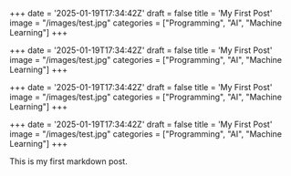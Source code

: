 +++
date = '2025-01-19T17:34:42Z'
draft = false
title = 'My First Post'
image = "/images/test.jpg"
categories = ["Programming", "AI", "Machine Learning"]
+++

+++
date = '2025-01-19T17:34:42Z'
draft = false
title = 'My First Post'
image = "/images/test.jpg"
categories = ["Programming", "AI", "Machine Learning"]
+++

+++
date = '2025-01-19T17:34:42Z'
draft = false
title = 'My First Post'
image = "/images/test.jpg"
categories = ["Programming", "AI", "Machine Learning"]
+++

+++
date = '2025-01-19T17:34:42Z'
draft = false
title = 'My First Post'
image = "/images/test.jpg"
categories = ["Programming", "AI", "Machine Learning"]
+++


This is my first markdown post.
